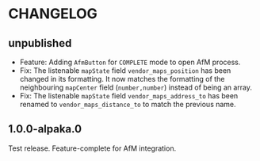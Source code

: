 # CHANGELOG

## unpublished

- Feature: Adding `AfmButton` for `COMPLETE` mode to open AfM process.
- Fix: The listenable `mapState` field `vendor_maps_position` has been changed in its formatting. It now matches the formatting of the neighbouring `mapCenter` field (`number,number`) instead of being an array.
- Fix: The listenable `mapState` field `vendor_maps_address_to` has been renamed to `vendor_maps_distance_to` to match the previous name.

## 1.0.0-alpaka.0

Test release. Feature-complete for AfM integration.
